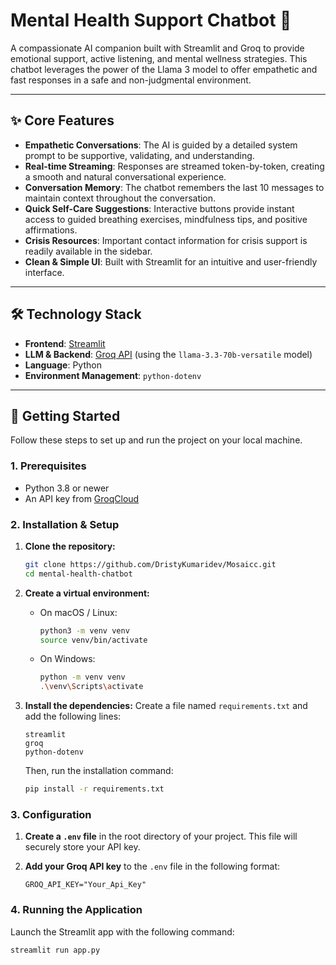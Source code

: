 # Mental Health Support Chatbot 🧠

A compassionate AI companion built with Streamlit and Groq to provide emotional support, active listening, and mental wellness strategies. This chatbot leverages the power of the Llama 3 model to offer empathetic and fast responses in a safe and non-judgmental environment.



---

## ✨ Core Features

* **Empathetic Conversations**: The AI is guided by a detailed system prompt to be supportive, validating, and understanding.
* **Real-time Streaming**: Responses are streamed token-by-token, creating a smooth and natural conversational experience.
* **Conversation Memory**: The chatbot remembers the last 10 messages to maintain context throughout the conversation.
* **Quick Self-Care Suggestions**: Interactive buttons provide instant access to guided breathing exercises, mindfulness tips, and positive affirmations.
* **Crisis Resources**: Important contact information for crisis support is readily available in the sidebar.
* **Clean & Simple UI**: Built with Streamlit for an intuitive and user-friendly interface.

---

## 🛠️ Technology Stack

* **Frontend**: [Streamlit](https://streamlit.io/)
* **LLM & Backend**: [Groq API](https://groq.com/) (using the `llama-3.3-70b-versatile` model)
* **Language**: Python
* **Environment Management**: `python-dotenv`

---

## 🚀 Getting Started

Follow these steps to set up and run the project on your local machine.

### 1. Prerequisites

* Python 3.8 or newer
* An API key from [GroqCloud](https://console.groq.com/keys)

### 2. Installation & Setup

1.  **Clone the repository:**
    ```bash
    git clone https://github.com/DristyKumaridev/Mosaicc.git
    cd mental-health-chatbot
    ```

2.  **Create a virtual environment:**
    * On macOS / Linux:
        ```bash
        python3 -m venv venv
        source venv/bin/activate
        ```
    * On Windows:
        ```bash
        python -m venv venv
        .\venv\Scripts\activate
        ```

3.  **Install the dependencies:**
    Create a file named `requirements.txt` and add the following lines:
    ```
    streamlit
    groq
    python-dotenv
    ```
    Then, run the installation command:
    ```bash
    pip install -r requirements.txt
    ```

### 3. Configuration

1.  **Create a `.env` file** in the root directory of your project. This file will securely store your API key.

2.  **Add your Groq API key** to the `.env` file in the following format:
    ```
    GROQ_API_KEY="Your_Api_Key"
    ```

### 4. Running the Application

Launch the Streamlit app with the following command:
```bash
streamlit run app.py
